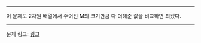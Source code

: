 ***

이 문제도 2차원 배열에서 주어진 M의 크기만큼 다 더해준 값을 비교하면 되겠다.

***
문제 링크: [링크](https://swexpertacademy.com/main/code/problem/problemDetail.do?problemLevel=2&contestProbId=AV5PzOCKAigDFAUq&categoryId=AV5PzOCKAigDFAUq&categoryType=CODE&problemTitle=&orderBy=PASS_RATE&selectCodeLang=ALL&select-1=2&pageSize=10&pageIndex=2)

